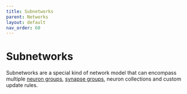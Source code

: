```yaml
---
title: Subnetworks
parent: Networks
layout: default
nav_order: 60
---
```


# Subnetworks

<!-- TODO: Link to neuron collections -->

Subnetworks are a special kind of network model that can encompass multiple [neuron groups](../neurongroups), [synapse groups](../synapsegroups.html), neuron collections and custom update rules.
